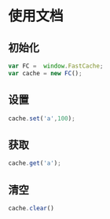 # 使用文档

## 初始化

```js
var FC =  window.FastCache;
var cache = new FC();
```

## 设置

```js
cache.set('a',100);
```

## 获取
```js
cache.get('a');
```

##  清空
```js
cache.clear() 
```